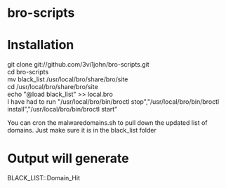 bro-scripts
===========







<H1>Installation</H1>

git clone git://github.com/3vi1john/bro-scripts.git <BR>
cd bro-scripts <BR>
mv black_list /usr/local/bro/share/bro/site <BR>
cd /usr/local/bro/share/bro/site </BR>
echo "@load black_list" >> local.bro <BR>
I have had to run "/usr/local/bro/bin/broctl stop","/usr/local/bro/bin/broctl install","/usr/local/bro/bin/broctl start" <BR>

You can cron the malwaredomains.sh to pull down the updated list of domains. Just make sure it is in the black_list folder <BR>






<h1>Output will generate</h1>

BLACK_LIST::Domain_Hit


